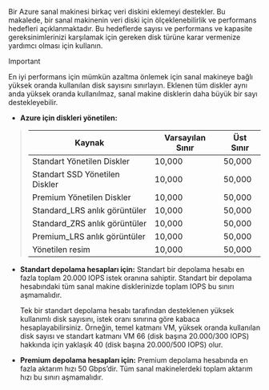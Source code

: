 Bir Azure sanal makinesi birkaç veri diskini eklemeyi destekler. Bu makalede, bir sanal makinenin veri diski için ölçeklenebilirlik ve performans hedefleri açıklanmaktadır. Bu hedeflerde sayısı ve performans ve kapasite gereksinimlerinizi karşılamak için gereken disk türüne karar vermenize yardımcı olması için kullanın. 

> [!IMPORTANT]
> En iyi performans için mümkün azaltma önlemek için sanal makineye bağlı yüksek oranda kullanılan disk sayısını sınırlayın. Eklenen tüm diskler aynı anda yüksek oranda kullanılmaz, sanal makine disklerin daha büyük bir sayı destekleyebilir.

* **Azure için diskleri yönetilen:** 

> | Kaynak | Varsayılan Sınır | Üst Sınır |
> | --- | --- | --- |
> | Standart Yönetilen Diskler | 10,000 | 50,000 |
> | Standart SSD Yönetilen Diskler | 10,000 | 50,000 |
> | Premium Yönetilen Diskler | 10,000 | 50,000 |
> | Standard_LRS anlık görüntüler | 10,000 | 50,000 |
> | Standard_ZRS anlık görüntüler | 10,000 | 50,000 |
> | Premium_LRS anlık görüntüler | 10,000 | 50,000 |
> | Yönetilen resim | 10,000 | 50,000 |

* **Standart depolama hesapları için:** Standart bir depolama hesabı en fazla toplam 20.000 IOPS istek oranına sahiptir. Standart bir depolama hesabındaki tüm sanal makine disklerinizde toplam IOPS bu sınırı aşmamalıdır.
  
    Tek bir standart depolama hesabı tarafından desteklenen yüksek kullanımlı disk sayısını, istek oranı sınırına göre kabaca hesaplayabilirsiniz. Örneğin, temel katmanı VM, yüksek oranda kullanılan disk sayısı ve standart katmanı VM 66 (disk başına 20.000/300 IOPS) hakkında için yaklaşık 40 (disk başına 20.000/500 IOPS) olur. 

* **Premium depolama hesapları için:** Premium depolama hesabında en fazla aktarım hızı 50 Gbps’dir. Tüm sanal makinelerdeki toplam aktarım hızı bu sınırı aşmamalıdır.

